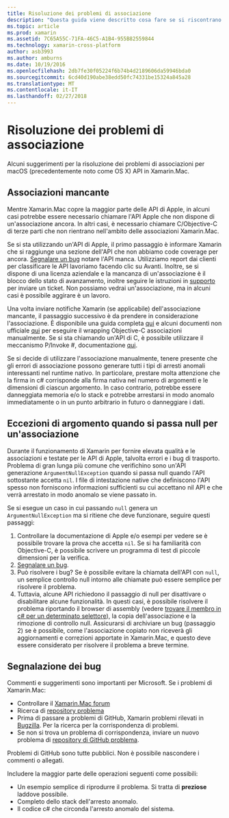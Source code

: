 ```yaml
---
title: Risoluzione dei problemi di associazione
description: "Questa guida viene descritto cosa fare se si riscontrano difficoltà nell'associazione di una libreria Objective-C."
ms.topic: article
ms.prod: xamarin
ms.assetid: 7C65A55C-71FA-46C5-A1B4-955B82559844
ms.technology: xamarin-cross-platform
author: asb3993
ms.author: amburns
ms.date: 10/19/2016
ms.openlocfilehash: 2db7fe30f05224f6b74b4d2189606da59946bda0
ms.sourcegitcommit: 6cd40d190abe38edd50fc74331be15324a845a28
ms.translationtype: MT
ms.contentlocale: it-IT
ms.lasthandoff: 02/27/2018
---
```

# <a name="binding-troubleshooting"></a>Risoluzione dei problemi di associazione

Alcuni suggerimenti per la risoluzione dei problemi di associazioni per macOS (precedentemente noto come OS X) API in Xamarin.Mac.

## <a name="missing-bindings"></a>Associazioni mancante

Mentre Xamarin.Mac copre la maggior parte delle API di Apple, in alcuni casi potrebbe essere necessario chiamare l'API Apple che non dispone di un'associazione ancora. In altri casi, è necessario chiamare C/Objective-C di terze parti che non rientrano nell'ambito delle associazioni Xamarin.Mac.

Se si sta utilizzando un'API di Apple, il primo passaggio è informare Xamarin che si raggiunge una sezione dell'API che non abbiamo code coverage per ancora. [Segnalare un bug](#reporting-bugs) notare l'API manca. Utilizziamo report dai clienti per classificare le API lavoriamo facendo clic su Avanti. Inoltre, se si dispone di una licenza aziendale e la mancanza di un'associazione è il blocco dello stato di avanzamento, inoltre seguire le istruzioni in [supporto](http://xamarin.com/support) per inviare un ticket. Non possiamo vedrai un'associazione, ma in alcuni casi è possibile aggirare è un lavoro.

Una volta inviare notifiche Xamarin (se applicabile) dell'associazione mancante, il passaggio successivo è da prendere in considerazione l'associazione. È disponibile una guida completa [qui](~/cross-platform/macios/binding/overview.md) e alcuni documenti non ufficiale [qui](http://brendanzagaeski.appspot.com/xamarin/0002.html) per eseguire il wrapping Objective-C associazioni manualmente. Se si sta chiamando un'API di C, è possibile utilizzare il meccanismo P/Invoke #, documentazione [qui](http://www.mono-project.com/docs/advanced/pinvoke/).

Se si decide di utilizzare l'associazione manualmente, tenere presente che gli errori di associazione possono generare tutti i tipi di arresti anomali interessanti nel runtime nativo. In particolare, prestare molta attenzione che la firma in c# corrisponde alla firma nativa nel numero di argomenti e le dimensioni di ciascun argomento. In caso contrario, potrebbe essere danneggiata memoria e/o lo stack e potrebbe arrestarsi in modo anomalo immediatamente o in un punto arbitrario in futuro o danneggiare i dati.

## <a name="argument-exceptions-when-passing-null-to-a-binding"></a>Eccezioni di argomento quando si passa null per un'associazione

Durante il funzionamento di Xamarin per fornire elevata qualità e le associazioni e testate per le API di Apple, talvolta errori e i bug di trasporto. Problema di gran lunga più comune che verifichino sono un'API generazione `ArgumentNullException` quando si passa null quando l'API sottostante accetta `nil`. I file di intestazione native che definiscono l'API spesso non forniscono informazioni sufficienti su cui accettano nil API e che verrà arrestato in modo anomalo se viene passato in.

Se si esegue un caso in cui passando `null` genera un `ArgumentNullException` ma si ritiene che deve funzionare, seguire questi passaggi:

1. Controllare la documentazione di Apple e/o esempi per vedere se è possibile trovare la prova che accetta `nil`. Se si ha familiarità con Objective-C, è possibile scrivere un programma di test di piccole dimensioni per la verifica.
2. [Segnalare un bug](#reporting-bugs).
3. Può risolvere i bug? Se è possibile evitare la chiamata dell'API con `null`, un semplice controllo null intorno alle chiamate può essere semplice per risolvere il problema.
4. Tuttavia, alcune API richiedono il passaggio di null per disattivare o disabilitare alcune funzionalità. In questi casi, è possibile risolvere il problema riportando il browser di assembly (vedere [trovare il membro in c# per un determinato selettore](~/mac/app-fundamentals/mac-apis.md#finding_selector)), la copia dell'associazione e la rimozione di controllo null. Assicurarsi di archiviare un bug (passaggio 2) se è possibile, come l'associazione copiato non riceverà gli aggiornamenti e correzioni apportate in Xamarin.Mac, e questo deve essere considerato per risolvere il problema a breve termine.

<a name="reporting-bugs"/>

## <a name="reporting-bugs"></a>Segnalazione dei bug

Commenti e suggerimenti sono importanti per Microsoft. Se i problemi di Xamarin.Mac:

- Controllare il [Xamarin.Mac forum](https://forums.xamarin.com/categories/mac)
- Ricerca di [repository problema](https://github.com/xamarin/xamarin-macios/issues) 
- Prima di passare a problemi di GitHub, Xamarin problemi rilevati in [Bugzilla](https://bugzilla.xamarin.com/describecomponents.cgi). Per la ricerca per la corrispondenza di problemi.
- Se non si trova un problema di corrispondenza, inviare un nuovo problema di [repository di GitHub problema](https://github.com/xamarin/xamarin-macios/issues/new).

Problemi di GitHub sono tutte pubblici. Non è possibile nascondere i commenti o allegati. 

Includere la maggior parte delle operazioni seguenti come possibili:

- Un esempio semplice di riprodurre il problema. Si tratta di **preziose** laddove possibile. 
- Completo dello stack dell'arresto anomalo.
- Il codice c# che circonda l'arresto anomalo del sistema. 
